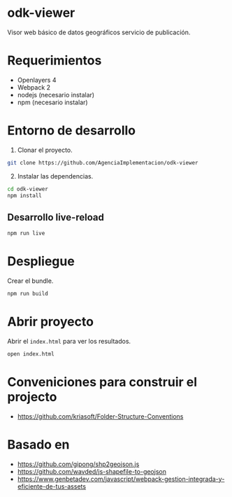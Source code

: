 # odk-viewer
Visor web básico de datos geográficos servicio de publicación.

# Requerimientos

- Openlayers 4
- Webpack 2
- nodejs (necesario instalar)
- npm (necesario instalar)

# Entorno de desarrollo
1) Clonar el proyecto.

```bash
git clone https://github.com/AgenciaImplementacion/odk-viewer
```

2) Instalar las dependencias.

```bash
cd odk-viewer
npm install
```
## Desarrollo live-reload

```bash
npm run live
```

# Despliegue
Crear el bundle.

```bash
npm run build
```
# Abrir proyecto
Abrir el `index.html` para ver los resultados.

```bash
open index.html
```

# Conveniciones para construir el projecto
 - https://github.com/kriasoft/Folder-Structure-Conventions

# Basado en
 - https://github.com/gipong/shp2geojson.js
 - https://github.com/wavded/js-shapefile-to-geojson
 - https://www.genbetadev.com/javascript/webpack-gestion-integrada-y-eficiente-de-tus-assets
